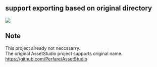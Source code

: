 ## support exporting based on original directory
<img src="http://i.imgur.com/7KpufWy.png">

## Note
This project already not neccssarry.  
The original AssetStudio project supports original name.  
https://github.com/Perfare/AssetStudio
